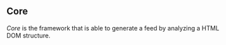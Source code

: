 Core
----

*Core* is the framework that is able to generate a feed by analyzing a HTML DOM structure.
